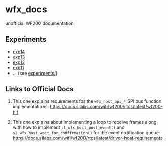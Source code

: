 # wfx_docs
unofficial WF200 documentation

## Experiments

- [exp14](experiments/exp14)
- [exp13](experiments/exp13)
- [exp12](experiments/exp12)
- [exp11](experiments/exp11)
- ... (see [experiments/](experiments))


## Links to Official Docs

1. This one explains requirements for the `wfx_host_api_*` SPI bus function
   implementations: https://docs.silabs.com/wifi/wf200/rtos/latest/wf200-hif

2. This one explains about implementing a loop to receive frames along with
   how to implement `sl_wfx_host_post_event()` and
   `sl_wfx_host_wait_for_confirmation()` for the event notification queue:
   https://docs.silabs.com/wifi/wf200/rtos/latest/driver-host-requirements
